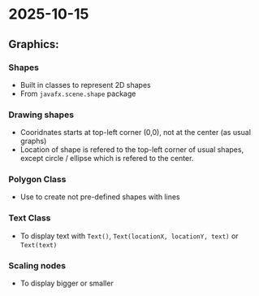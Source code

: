 # 2025-10-15
## Graphics:
### Shapes
- Built in classes to represent 2D shapes
- From `javafx.scene.shape` package 

### Drawing shapes
- Cooridnates starts at top-left corner (0,0), not at the center (as usual graphs)
- Location of shape is refered to the top-left corner of usual shapes, except circle / ellipse which is refered to the center. 
### Polygon Class
- Use to create not pre-defined shapes with lines
### Text Class
- To display text with `Text()`, `Text(locationX, locationY, text)` or `Text(text)`
### Scaling nodes
- To display bigger or smaller
